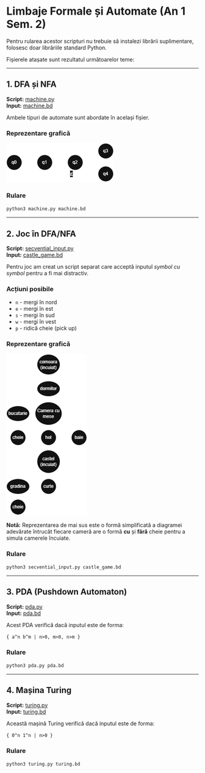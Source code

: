 # Limbaje Formale și Automate (An 1 Sem. 2)

Pentru rularea acestor scripturi nu trebuie să instalezi librării suplimentare, folosesc doar librăriile standard Python.

Fișierele atașate sunt rezultatul următoarelor teme:

---

## 1. DFA și NFA

**Script:** [machine.py](machine.py)  
**Input:** [machine.bd](machine.bd)

Ambele tipuri de automate sunt abordate în același fișier.

### Reprezentare grafică
![Diagrama DFA/NFA](imagini/diag1.png)

### Rulare
```bash
python3 machine.py machine.bd
```

---

## 2. Joc în DFA/NFA

**Script:** [secvential_input.py](secvential_input.py)  
**Input:** [castle_game.bd](castle_game.bd)

Pentru joc am creat un script separat care acceptă inputul *symbol cu symbol* pentru a fi mai distractiv.

### Acțiuni posibile
- `n` - mergi în nord
- `e` - mergi în est  
- `s` - mergi în sud
- `w` - mergi în vest
- `p` - ridică cheie (pick up)

### Reprezentare grafică
![Diagrama abstractă - castle game](imagini/castle_game.png)

**Notă:** Reprezentarea de mai sus este o formă simplificată a diagramei adevărate întrucât fiecare cameră are o formă **cu** și **fără** cheie pentru a simula camerele încuiate.

### Rulare
```bash
python3 secvential_input.py castle_game.bd
```

---

## 3. PDA (Pushdown Automaton)

**Script:** [pda.py](pda.py)  
**Input:** [pda.bd](pda.bd)

Acest PDA verifică dacă inputul este de forma:
```
{ a^n b^m | n>0, m>0, n>m }
```

### Rulare
```bash
python3 pda.py pda.bd
```

---

## 4. Mașina Turing

**Script:** [turing.py](turing.py)  
**Input:** [turing.bd](turing.bd)

Această mașină Turing verifică dacă inputul este de forma:
```
{ 0^n 1^n | n>0 }
```

### Rulare
```bash
python3 turing.py turing.bd
```
